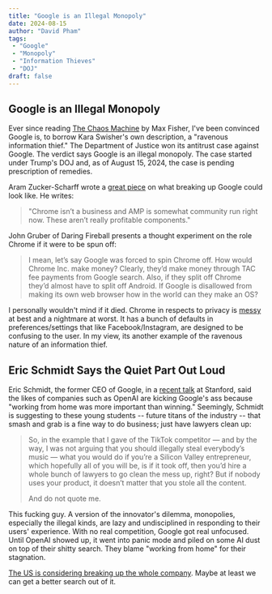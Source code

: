 ```yaml
---
title: "Google is an Illegal Monopoly"
date: 2024-08-15
author: "David Pham"
tags:
 - "Google"
 - "Monopoly"
 - "Information Thieves"
 - "DOJ"
draft: false
---
```


## Google is an Illegal Monopoly

Ever since reading [The Chaos Machine](https://bookshop.org/a/9695/9780316703321) by Max Fisher, I've been convinced Google is, to borrow Kara Swisher's own description, a "ravenous information thief." The Department of Justice won its antitrust case against Google. The verdict says Google is an illegal monopoly. The case started under Trump's DOJ and, as of August 15, 2024, the case is pending prescription of remedies.

Aram Zucker-Scharff wrote a [great piece](https://www.schizochronotopia.com/p/a-brief-list-of-business-units-google) on what breaking up Google could look like. He writes:
>"Chrome isn’t a business and AMP is somewhat community run right now. These aren’t really profitable components."

John Gruber of Daring Fireball presents a thought experiment on the role Chrome if it were to be spun off:
>I mean, let’s say Google was forced to spin Chrome off. How would Chrome Inc. make money? Clearly, they’d make money through TAC fee payments from Google search. Also, if they split off Chrome they’d almost have to split off Android. If Google is disallowed from making its own web browser how in the world can they make an OS?

I personally wouldn't mind if it died. Chrome in respects to privacy is [messy](https://www.techradar.com/computing/browsers/is-google-chrome-violating-your-privacy-scary-new-notification-spooks-users-heres-what-you-can-do) at best and a nightmare at worst. It has a bunch of defaults in preferences/settings that like Facebook/Instagram, are designed to be confusing to the user. In my view, its another example of the ravenous nature of an information thief.

## Eric Schmidt Says the Quiet Part Out Loud

Eric Schmidt, the former CEO of Google, in a [recent talk](https://www.theverge.com/2024/8/14/24220658/google-eric-schmidt-stanford-talk-ai-startups-openai) at Stanford, said the likes of companies such as OpenAI are kicking Google's ass because "working from home was more important than winning." Seemingly, Schmidt is suggesting to these young students -- future titans of the industry -- that smash and grab is a fine way to do business; just have lawyers clean up:
> So, in the example that I gave of the TikTok competitor — and by the way, I was not arguing that you should illegally steal everybody’s music — what you would do if you’re a Silicon Valley entrepreneur, which hopefully all of you will be, is if it took off, then you’d hire a whole bunch of lawyers to go clean the mess up, right? But if nobody uses your product, it doesn’t matter that you stole all the content.
>
> And do not quote me.

This fucking guy. A version of the innovator's dilemma, monopolies, especially the illegal kinds, are lazy and undisciplined in responding to their users' experience. With no real competition, Google got real unfocused. Until OpenAI showed up, it went into panic mode and piled on some AI dust on top of their shitty search. They blame "working from home" for their stagnation.

[The US is considering breaking up the whole company](https://www.nytimes.com/2024/08/13/technology/google-monopoly-antitrust-justice-department.html). Maybe at least we can get a better search out of it.
